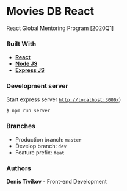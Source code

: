 # Movies DB React
React Global Mentoring Program [2020Q1]

### Built With
 - **[React](https://ru.reactjs.org/)**
 - **[Node JS](https://nodejs.org/en/)**
 - **[Express JS](https://expressjs.com/)**
  
### Development server
Start express server [`http://localhost:3000/`](http://localhost:3000/))
 ```sh
$ npm run server
``` 


 
### Branches
 - Production branch: `master`
 - Develop branch: `dev`
 - Feature prefix: `feat`
### Authors
**Denis Tivikov** - Front-end Development